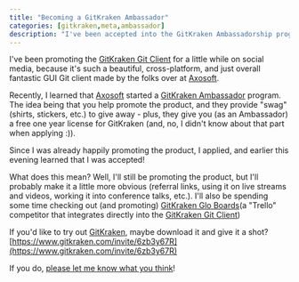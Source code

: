 ```yaml
---
title: "Becoming a GitKraken Ambassador"
categories: [gitkraken,meta,ambassador]
description: "I've been accepted into the GitKraken Ambassadorship program - let's discuss!"
---
```


I've been promoting the [GitKraken Git Client](https://www.gitkraken.com/git-client) for a little while on social media, because it's such a beautiful, cross-platform, and just overall fantastic GUI Git client made by the folks over at [Axosoft](https://www.axosoft.com/).

Recently, I learned that [Axosoft](https://www.axosoft.com/) started a [GitKraken Ambassador](https://www.gitkraken.com/ambassador) program.  The idea being that you help promote the product, and they provide "swag" (shirts, stickers, etc.) to give away - plus, they give you (as an Ambassador) a free one year license for GitKraken (and, no, I didn't know about that part when applying :)).

Since I was already happily promoting the product, I applied, and earlier this evening learned that I was accepted!

What does this mean?  Well, I'll still be promoting the product, but I'll probably make it a little more obvious (referral links, using it on live streams and videos, working it into conference talks, etc.).  I'll also be spending some time checking out (and promoting) [GitKraken Glo Boards](https://www.gitkraken.com/glo)(a "Trello" competitor that integrates directly into the [GitKraken Git Client](https://www.gitkraken.com/git-client))

If you'd like to try out [GitKraken](https://www.gitkraken.com/git-client), maybe download it and give it a shot?
[https://www.gitkraken.com/invite/6zb3y67R](https://www.gitkraken.com/invite/6zb3y67R)

If you do, [please let me know what you think](https://www.codingwithcalvin.net/contact)!
